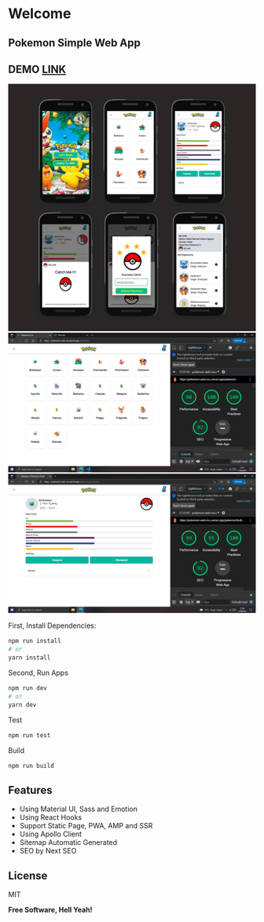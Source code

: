 # Welcome

## Pokemon Simple Web App

## DEMO [LINK](https://pokemon-web-mu.vercel.app/)

![Pokemon Web UI](/screenshot/pokemon-ui.png)
![LightHouse 1](/screenshot/list.png)
![LightHouse 2](/screenshot/detail.png)

First, Install Dependencies:

```bash
npm run install
# or
yarn install
```

Second, Run Apps

```bash
npm run dev
# or
yarn dev
```

Test

```bash
npm run test
```

Build

```bash
npm run build
```

## Features

- Using Material UI, Sass and Emotion
- Using React Hooks
- Support Static Page, PWA, AMP and SSR
- Using Apollo Client
- Sitemap Automatic Generated
- SEO by Next SEO

## License

MIT

**Free Software, Hell Yeah!**
